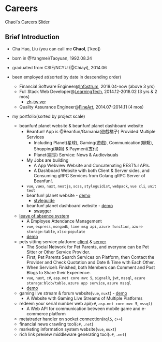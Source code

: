 # Careers
[Chaol's Careers Slider](https://docs.google.com/presentation/d/1Zg-5n2su0tPHKzsq8C90hXWpl-UMPeuu2bDGJ9zWu8A/edit?usp=sharing)

## Brief Introduction
- Cha Hao, Liu (you can call me **Chaol**, [\`keo])
- born in @Yangmei/Taoyuan, 1992.08.24
- graduated from CSIE/NCYU (@Chiayi), 2014.06

- been employed at(sorted by date in descending order)
  - Financial Software Engineer@[Infostrum](https://github.com/ChaoLiou/Careers/tree/master/3.%20infostrum-1804), 2018.04-now (above 3 yrs)
  - Full Stack Web Developer@[LearningTech](https://github.com/ChaoLiou/Careers/tree/master/2.%20ltc-1412-1802), 2014.12-2018.02 (3 yrs & 2 mos)
    - [zh-tw ver](https://github.com/ChaoLiou/Careers/tree/master/2.%20ltc-1412-1802/README.zh-tw.md)
  - Quality Assurance Engineer@[FineArt](https://github.com/ChaoLiou/Careers/tree/master/1.%20fineart-1407-1411), 2014.07-2014.11 (4 mos)
  
- my portfolio(sorted by project scale)
  - beanfun! planet website & beanfun! planet dashboard website
    - Beanfun! App is @Beanfun/Gamania(遊戲橘子) Provided Multiple Services
      - Including Planet(星球), Gaming(遊戲), Communication(聯繫), Shopping(購物) & Payment(支付)
      - Planet(星球) Service: News & Audiovisuals
    - My Jobs are building
      - A App Webview Website and Concatenating RESTful APIs.
      - A Dashboard Website with both Client & Server sides, and Consuming gRPC Services from Golang gRPC Server of Beanfun!.
    - `vue`, `vuex`, `nuxt`, `nestjs`, `scss`, `styleguidist`, `webpack`, `vue cli`, `unit test`
    - beanfun! planet website - [demo](#)
      - [styleguide](#)
    - beanfun! planet dashboard website - [demo](#)
      - [swagger](#)
  - [leave of absence system](https://github.com/ChaoLiou/LOASystem)
    - A Employee Attendance Management
    - `vue`, `express`, `mongodb`, `line msg api`, `azure function`, `azure storage:table`, `xlsx-populate`
    - [demo](https://chaolloasystem.z7.web.core.windows.net)
  - pets sitting service platform: [client](https://github.com/ChaoLiou/Pettogether) & [server](https://github.com/ChaoLiou/PettogetherServer)
    - The Social Network for Pet Parents, and everyone can be Pet Sitter or Other Service Provider.
    - First, Pet Parents Search Services on Platform, then Contact the Provider and Check Quotation and Date & Time with Each Other.
    - When Service’s Finished, both Members can Comment and Post Blogs to Share their Experience.
    - `vue`, `nuxt`, `c#`, `asp.net core mvc 5`, `signalR`, `jwt`, `mssql`, `azure storage:blob/table`, `azure app service`, `azure mssql`
    - [demo](https://chaolpettogether.z7.web.core.windows.net)
  - gaming live stream & forum website(`vue`, `nuxt`) - [demo](https://chaolqsdj.z7.web.core.windows.net/#/)
    - A Website with Gaming Live Streams of Multiple Platforms
  - redeem your serial number web api(`c#`, `asp.net core mvc 5`, `mssql`)
    - A Web API for communication between mobile game and e-commerce platform
  - metatrader handler on socket connection(`mql5`, `c++`)
  - financial news crawling tool(`c#`, `.net`)
  - marketing information system website(`vue`, `nuxt`)
  - rich link preview middleware generating tool(`c#`, `.net`)
